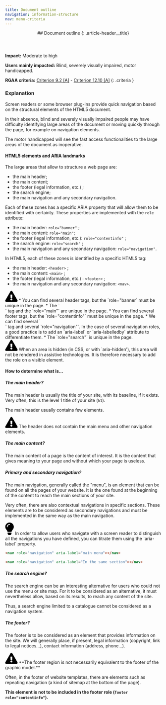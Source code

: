 ```yaml
---
title: Document outline
navigation: information-structure
nav: menu-criteria
---
```


<header>
## Document outline
{: .article-header__title}
</header>

**Impact:** Moderate to high

**Users mainly impacted:** Blind, severely visually impaired, motor handicapped.

**RGAA criteria:** [Criterion 9.2 [A]](http://disic.github.io/rgaa_referentiel_en/criteria.html#crit-9-2) - [Criterion 12.10 [A]](http://disic.github.io/rgaa_referentiel_en/criteria.html#crit-12-10)
{: .criteria }

### Explanation

Screen readers or some browser plug-ins provide quick navigation based on the structural elements of the HTML5 document.

In their absence, blind and severely visually impaired people may have difficulty identifying large areas of the document or moving quickly through the page, for example on navigation elements.

The motor handicapped will see the fast access functionalities to the large areas of the document as inoperative.

#### HTML5 elements and ARIA landmarks

The large areas that allow to structure a web page are:

* the main header;
* the main content;
* the footer (legal information, etc.) ;
* the search engine;
* the main navigation and any secondary navigation.

Each of these zones has a specific ARIA property that will allow them to be identified with certainty. These properties are implemented with the `role` attribute:

* the main header: `role="banner"` ;
* the main content: `role="main"`;
* the footer (legal information, etc.): `role="contentinfo"` ;
* the search engine: `role="search"` ;
* the main navigation and any secondary navigation: `role="navigation"`.

In HTML5, each of these zones is identified by a specific HTML5 tag:

* the main header: `<header>` ;
* the main content: `<main>` ;
* the footer (legal information, etc.) : `<footer>` ;
* the main navigation and any secondary navigation: `<nav>`.

<div class="important">
<svg role="img" aria-label="Important" xmlns="http://www.w3.org/2000/svg" viewBox="0 0 576 512" width="40" height="36"><title>Important</title><path d="M569.517 440.013C587.975 472.007 564.806 512 527.94 512H48.054c-36.937 0-59.999-40.055-41.577-71.987L246.423 23.985c18.467-32.009 64.72-31.951 83.154 0l239.94 416.028zM288 354c-25.405 0-46 20.595-46 46s20.595 46 46 46 46-20.595 46-46-20.595-46-46-46zm-43.673-165.346l7.418 136c.347 6.364 5.609 11.346 11.982 11.346h48.546c6.373 0 11.635-4.982 11.982-11.346l7.418-136c.375-6.874-5.098-12.654-11.982-12.654h-63.383c-6.884 0-12.356 5.78-11.981 12.654z"/></svg>
* You can find several header tags, but the `role="banner` must be unique in the page.
* The `<main>` tag and the `role="main"` are unique in the page.
* You can find several footer tags, but the `role="contentinfo"` must be unique in the page.
* We can find several `<nav>` tag and several `role="navigation"`. In the case of several navigation roles, a good practice is to add an `aria-label` or `aria-labelledby` attribute to differentiate them.
* The `role="search"` is unique in the page.
</div>

<div class="important">
<svg role="img" aria-label="Important" xmlns="http://www.w3.org/2000/svg" viewBox="0 0 576 512" width="40" height="36"><title>Important</title><path d="M569.517 440.013C587.975 472.007 564.806 512 527.94 512H48.054c-36.937 0-59.999-40.055-41.577-71.987L246.423 23.985c18.467-32.009 64.72-31.951 83.154 0l239.94 416.028zM288 354c-25.405 0-46 20.595-46 46s20.595 46 46 46 46-20.595 46-46-20.595-46-46-46zm-43.673-165.346l7.418 136c.347 6.364 5.609 11.346 11.982 11.346h48.546c6.373 0 11.635-4.982 11.982-11.346l7.418-136c.375-6.874-5.098-12.654-11.982-12.654h-63.383c-6.884 0-12.356 5.78-11.981 12.654z"/></svg>
When an area is hidden (in CSS, or with `aria-hidden'), this area will not be rendered in assistive technologies. It is therefore necessary to add the role on a visible element.
</div>

#### How to determine what is...

##### The main header?

The main header is usually the title of your site, with its baseline, if it exists. Very often, this is the level 1 title of your site (`h1`).

The main header usually contains few elements.

<div class="important">
<svg role="img" aria-label="Important" xmlns="http://www.w3.org/2000/svg" viewBox="0 0 576 512" width="40" height="36"><title>Important</title><path d="M569.517 440.013C587.975 472.007 564.806 512 527.94 512H48.054c-36.937 0-59.999-40.055-41.577-71.987L246.423 23.985c18.467-32.009 64.72-31.951 83.154 0l239.94 416.028zM288 354c-25.405 0-46 20.595-46 46s20.595 46 46 46 46-20.595 46-46-20.595-46-46-46zm-43.673-165.346l7.418 136c.347 6.364 5.609 11.346 11.982 11.346h48.546c6.373 0 11.635-4.982 11.982-11.346l7.418-136c.375-6.874-5.098-12.654-11.982-12.654h-63.383c-6.884 0-12.356 5.78-11.981 12.654z"/></svg>
The header does not contain the main menu and other navigation elements.
</div>

##### The main content?

The main content of a page is the content of interest. It is the content that gives meaning to your page and without which your page is useless.

##### Primary and secondary navigation?

The main navigation, generally called the "menu", is an element that can be found on all the pages of your website.
It is the one found at the beginning of the content to reach the main sections of your site.

Very often, there are also contextual navigations in specific sections. These elements are to be considered as secondary navigations and must be implemented in the same way as the main navigation.

<div class="tip">
<svg role="img" aria-label="Tip" xmlns="http://www.w3.org/2000/svg" viewBox="0 0 352 512" width="28" height="40"><title>Tip</title><path d="M96.06 454.35c.01 6.29 1.87 12.45 5.36 17.69l17.09 25.69a31.99 31.99 0 0 0 26.64 14.28h61.71a31.99 31.99 0 0 0 26.64-14.28l17.09-25.69a31.989 31.989 0 0 0 5.36-17.69l.04-38.35H96.01l.05 38.35zM0 176c0 44.37 16.45 84.85 43.56 115.78 16.52 18.85 42.36 58.23 52.21 91.45.04.26.07.52.11.78h160.24c.04-.26.07-.51.11-.78 9.85-33.22 35.69-72.6 52.21-91.45C335.55 260.85 352 220.37 352 176 352 78.61 272.91-.3 175.45 0 73.44.31 0 82.97 0 176zm176-80c-44.11 0-80 35.89-80 80 0 8.84-7.16 16-16 16s-16-7.16-16-16c0-61.76 50.24-112 112-112 8.84 0 16 7.16 16 16s-7.16 16-16 16z"/></svg>
In order to allow users who navigate with a screen reader to distinguish all the navigations you have defined, you can titrate them using the `aria-label` property.
</div>

```html
<nav role="navigation" aria-label="main menu"></nav>

<nav role="navigation" aria-label="In the same section"></nav>
```

##### The search engine?

The search engine can be an interesting alternative for users who could not use the menu or site map. For it to be considered as an alternative, it must nevertheless allow, based on its results, to reach any content of the site.

Thus, a search engine limited to a catalogue cannot be considered as a navigation system.

##### The footer?

The footer is to be considered as an element that provides information on the site. We will generally place, if present, legal information (copyright, link to legal notices...), contact information (address, phone...).

<div class="important">
<svg role="img" aria-label="Important" xmlns="http://www.w3.org/2000/svg" viewBox="0 0 576 512" width="40" height="36"><title>Important</title><path d="M569.517 440.013C587.975 472.007 564.806 512 527.94 512H48.054c-36.937 0-59.999-40.055-41.577-71.987L246.423 23.985c18.467-32.009 64.72-31.951 83.154 0l239.94 416.028zM288 354c-25.405 0-46 20.595-46 46s20.595 46 46 46 46-20.595 46-46-20.595-46-46-46zm-43.673-165.346l7.418 136c.347 6.364 5.609 11.346 11.982 11.346h48.546c6.373 0 11.635-4.982 11.982-11.346l7.418-136c.375-6.874-5.098-12.654-11.982-12.654h-63.383c-6.884 0-12.356 5.78-11.981 12.654z"/></svg>
**The footer region is not necessarily equivalent to the footer of the graphic model.**
</div>

Often, in the footer of website templates, there are elements such as repeating navigation (a kind of sitemap at the bottom of the page).

**This element is not to be included in the footer role (`footer role="contentinfo"`).**
